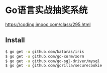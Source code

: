 # Go语言实战抽奖系统

https://coding.imooc.com/class/295.html

## Install

```bash
$ go get -u github.com/kataras/iris
$ go get -u github.com/go-xorm/xorm
$ go get -u github.com/go-sql-driver/mysql
$ go get -u github.com/gorilla/securecookie
```